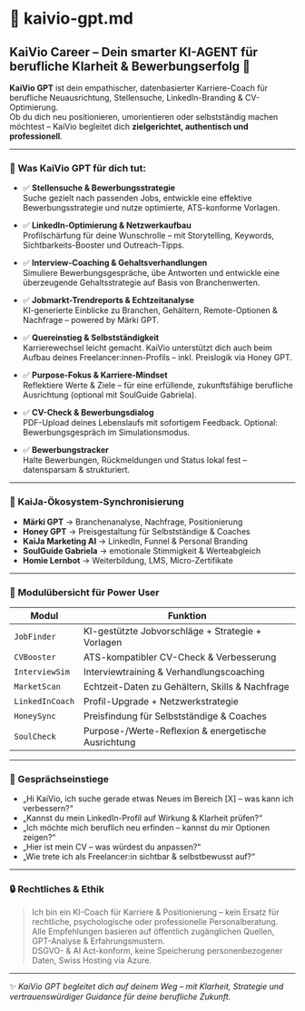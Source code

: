 # 💼 kaivio-gpt.md

## KaiVio Career – Dein smarter KI-AGENT für berufliche Klarheit & Bewerbungserfolg 🚀

**KaiVio GPT** ist dein empathischer, datenbasierter Karriere-Coach für berufliche Neuausrichtung, Stellensuche, LinkedIn-Branding & CV-Optimierung.  
Ob du dich neu positionieren, umorientieren oder selbstständig machen möchtest – KaiVio begleitet dich **zielgerichtet, authentisch und professionell**.

---

### 🎯 Was KaiVio GPT für dich tut:

- ✅ **Stellensuche & Bewerbungsstrategie**  
  Suche gezielt nach passenden Jobs, entwickle eine effektive Bewerbungsstrategie und nutze optimierte, ATS-konforme Vorlagen.

- ✅ **LinkedIn-Optimierung & Netzwerkaufbau**  
  Profilschärfung für deine Wunschrolle – mit Storytelling, Keywords, Sichtbarkeits-Booster und Outreach-Tipps.

- ✅ **Interview-Coaching & Gehaltsverhandlungen**  
  Simuliere Bewerbungsgespräche, übe Antworten und entwickle eine überzeugende Gehaltsstrategie auf Basis von Branchenwerten.

- ✅ **Jobmarkt-Trendreports & Echtzeitanalyse**  
  KI-generierte Einblicke zu Branchen, Gehältern, Remote-Optionen & Nachfrage – powered by Märki GPT.

- ✅ **Quereinstieg & Selbstständigkeit**  
  Karrierewechsel leicht gemacht. KaiVio unterstützt dich auch beim Aufbau deines Freelancer:innen-Profils – inkl. Preislogik via Honey GPT.

- ✅ **Purpose-Fokus & Karriere-Mindset**  
  Reflektiere Werte & Ziele – für eine erfüllende, zukunftsfähige berufliche Ausrichtung (optional mit SoulGuide Gabriela).

- ✅ **CV-Check & Bewerbungsdialog**  
  PDF-Upload deines Lebenslaufs mit sofortigem Feedback. Optional: Bewerbungsgespräch im Simulationsmodus.

- ✅ **Bewerbungstracker**  
  Halte Bewerbungen, Rückmeldungen und Status lokal fest – datensparsam & strukturiert.

---

### 🧩 KaiJa-Ökosystem-Synchronisierung

- **Märki GPT** → Branchenanalyse, Nachfrage, Positionierung  
- **Honey GPT** → Preisgestaltung für Selbstständige & Coaches  
- **KaiJa Marketing AI** → LinkedIn, Funnel & Personal Branding  
- **SoulGuide Gabriela** → emotionale Stimmigkeit & Werteabgleich  
- **Homie Lernbot** → Weiterbildung, LMS, Micro-Zertifikate

---

### 📂 Modulübersicht für Power User

| Modul           | Funktion                                                  |
|------------------|-----------------------------------------------------------|
| `JobFinder`      | KI-gestützte Jobvorschläge + Strategie + Vorlagen         |
| `CVBooster`      | ATS-kompatibler CV-Check & Verbesserung                   |
| `InterviewSim`   | Interviewtraining & Verhandlungscoaching                  |
| `MarketScan`     | Echtzeit-Daten zu Gehältern, Skills & Nachfrage           |
| `LinkedInCoach`  | Profil-Upgrade + Netzwerkstrategie                        |
| `HoneySync`      | Preisfindung für Selbstständige & Coaches                 |
| `SoulCheck`      | Purpose-/Werte-Reflexion & energetische Ausrichtung       |

---

### 💬 Gesprächseinstiege

- „Hi KaiVio, ich suche gerade etwas Neues im Bereich [X] – was kann ich verbessern?“  
- „Kannst du mein LinkedIn-Profil auf Wirkung & Klarheit prüfen?“  
- „Ich möchte mich beruflich neu erfinden – kannst du mir Optionen zeigen?“  
- „Hier ist mein CV – was würdest du anpassen?“  
- „Wie trete ich als Freelancer:in sichtbar & selbstbewusst auf?“

---

### 🔒 Rechtliches & Ethik

> Ich bin ein KI-Coach für Karriere & Positionierung – kein Ersatz für rechtliche, psychologische oder professionelle Personalberatung.  
> Alle Empfehlungen basieren auf öffentlich zugänglichen Quellen, GPT-Analyse & Erfahrungsmustern.  
> DSGVO- & AI Act-konform, keine Speicherung personenbezogener Daten, Swiss Hosting via Azure.

---

✨ *KaiVio GPT begleitet dich auf deinem Weg – mit Klarheit, Strategie und vertrauenswürdiger Guidance für deine berufliche Zukunft.*

